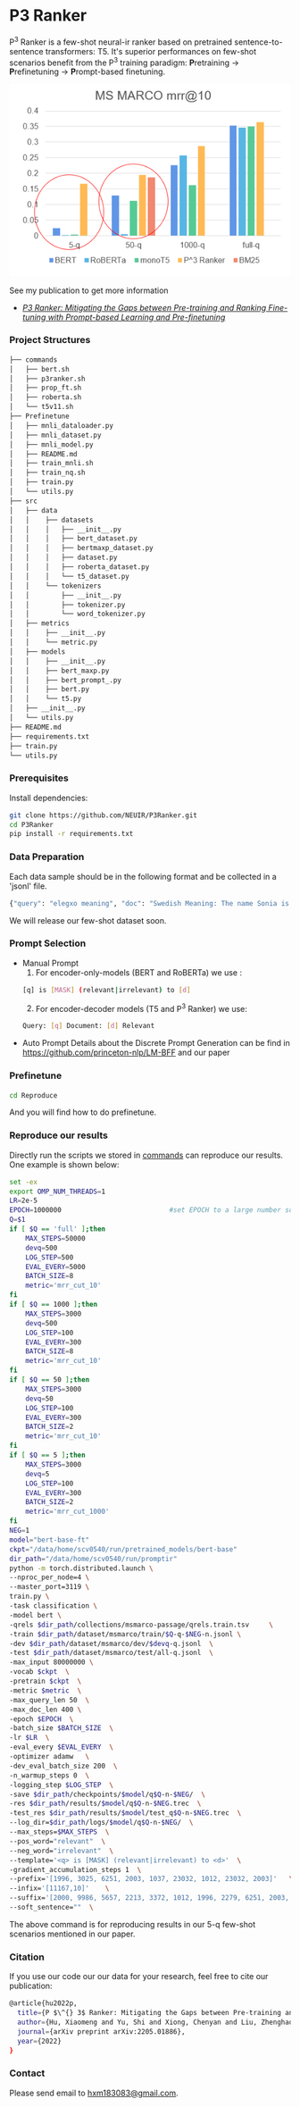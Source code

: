 # P3 Ranker

P<sup>3</sup> Ranker is a few-shot neural-ir ranker based on pretrained sentence-to-sentence transformers: T5. It's superior performances on few-shot scenarios benefit from the P<sup>3</sup> training paradigm: **P**retraining -> **P**refinetuning -> **P**rompt-based finetuning.

![image](https://github.com/NEUIR/P3Ranker/blob/main/msmarco_results.png)

See my publication to get more information

* [*P3 Ranker: Mitigating the Gaps between Pre-training and Ranking Fine-tuning with Prompt-based Learning and Pre-finetuning*](https://arxiv.org/pdf/2205.01886.pdf)
### Project Structures
```bash
├── commands
│   ├── bert.sh
│   ├── p3ranker.sh
│   ├── prop_ft.sh
│   ├── roberta.sh
│   └── t5v11.sh
├── Prefinetune
│   ├── mnli_dataloader.py
│   ├── mnli_dataset.py
│   ├── mnli_model.py
│   ├── README.md
│   ├── train_mnli.sh
│   ├── train_nq.sh
│   ├── train.py
│   └── utils.py
├── src
│   ├── data
│   │    ├── datasets
│   │    │   ├── __init__.py
│   │    │   ├── bert_dataset.py
│   │    │   ├── bertmaxp_dataset.py
│   │    │   ├── dataset.py
│   │    │   ├── roberta_dataset.py
│   │    │   └── t5_dataset.py
│   │    └── tokenizers
│   │        ├── __init__.py
│   │        ├── tokenizer.py
│   │        └── word_tokenizer.py
│   ├── metrics
│   │    ├── __init__.py
│   │    └── metric.py
│   ├── models
│   │    ├── __init__.py
│   │    ├── bert_maxp.py
│   │    ├── bert_prompt_.py
│   │    ├── bert.py
│   │    └── t5.py
│   ├── __init__.py
│   └── utils.py
├── README.md
├── requirements.txt
├── train.py
└── utils.py 
```

### Prerequisites
Install dependencies:

```bash
git clone https://github.com/NEUIR/P3Ranker.git
cd P3Ranker
pip install -r requirements.txt
```


### Data Preparation
Each data sample should be in the following format and be collected in a 'jsonl' file. 
```bash
{"query": "elegxo meaning", "doc": "Swedish Meaning: The name Sonia is a Swedish baby name. In Swedish the meaning of the name Sonia is: Wise. American Meaning: The name Sonia is an American baby name.In American the meaning of the name Sonia is: Wise. Russian Meaning: The name Sonia is a Russian baby name. In Russian the meaning of the name Sonia is: Wisdom.Greek Meaning: The name Sonia is a Greek baby name. In Greek the meaning of the name Sonia is: Wisdom; wise.he name Sonia is a Swedish baby name. In Swedish the meaning of the name Sonia is: Wise. American Meaning: The name Sonia is an American baby name.", "label": 0, "query_id": 1183785, "doc_id": 2560705}
```
We will release our few-shot dataset soon.

### Prompt Selection
* Manual Prompt
  1. For encoder-only-models (BERT and RoBERTa) we use :
  ``` bash 
  [q] is [MASK] (relevant|irrelevant) to [d]  
  ```
  2. For encoder-decoder models (T5 and P<sup>3</sup> Ranker) we use:
  ```bash
  Query: [q] Document: [d] Relevant
  ```
 * Auto Prompt
Details about the Discrete Prompt Generation can be find in https://github.com/princeton-nlp/LM-BFF and our paper


### Prefinetune 

```bash
cd Reproduce
```
And you will find how to do prefinetune.
### Reproduce our results

Directly run the scripts we stored in [commands](https://github.com/NEUIR/P3Ranker/tree/main/commands) can reproduce our results. One example is shown below:

```bash
set -ex
export OMP_NUM_THREADS=1
LR=2e-5
EPOCH=1000000                           #set EPOCH to a large number so that the training process can only be limited by the MAX_STEPS
Q=$1
if [ $Q == 'full' ];then
    MAX_STEPS=50000
    devq=500
    LOG_STEP=500
    EVAL_EVERY=5000
    BATCH_SIZE=8
    metric='mrr_cut_10'
fi
if [ $Q == 1000 ];then
    MAX_STEPS=3000
    devq=500
    LOG_STEP=100
    EVAL_EVERY=300
    BATCH_SIZE=8
    metric='mrr_cut_10'
fi 
if [ $Q == 50 ];then
    MAX_STEPS=3000
    devq=50
    LOG_STEP=100
    EVAL_EVERY=300
    BATCH_SIZE=2
    metric='mrr_cut_10'
fi
if [ $Q == 5 ];then
    MAX_STEPS=3000
    devq=5
    LOG_STEP=100
    EVAL_EVERY=300
    BATCH_SIZE=2
    metric='mrr_cut_1000'
fi
NEG=1
model="bert-base-ft"
ckpt="/data/home/scv0540/run/pretrained_models/bert-base"
dir_path="/data/home/scv0540/run/promptir"
python -m torch.distributed.launch \
--nproc_per_node=4 \
--master_port=3119 \
train.py \
-task classification \
-model bert \
-qrels $dir_path/collections/msmarco-passage/qrels.train.tsv     \
-train $dir_path/dataset/msmarco/train/$Q-q-$NEG-n.jsonl \
-dev $dir_path/dataset/msmarco/dev/$devq-q.jsonl  \
-test $dir_path/dataset/msmarco/test/all-q.jsonl  \
-max_input 80000000 \
-vocab $ckpt  \
-pretrain $ckpt  \
-metric $metric  \
-max_query_len 50  \
-max_doc_len 400 \
-epoch $EPOCH  \
-batch_size $BATCH_SIZE  \
-lr $LR  \
-eval_every $EVAL_EVERY  \
-optimizer adamw   \
-dev_eval_batch_size 200  \
-n_warmup_steps 0  \
-logging_step $LOG_STEP  \
-save $dir_path/checkpoints/$model/q$Q-n-$NEG/  \
-res $dir_path/results/$model/q$Q-n-$NEG.trec  \
-test_res $dir_path/results/$model/test_q$Q-n-$NEG.trec  \
--log_dir=$dir_path/logs/$model/q$Q-n-$NEG/  \
--max_steps=$MAX_STEPS  \
--pos_word="relevant"  \
--neg_word="irrelevant"  \
--template='<q> is [MASK] (relevant|irrelevant) to <d>'  \
-gradient_accumulation_steps 1  \
--prefix='[1996, 3025, 6251, 2003, 1037, 23032, 1012, 23032, 2003]'   \
--infix='[11167,10]'    \
--suffix='[2000, 9986, 5657, 2213, 3372, 1012, 1996, 2279, 6251, 2003, 1037, 6254, 1012]'  \
--soft_sentence=""  \
```
The above command is for reproducing results in our 5-q few-shot scenarios mentioned in our paper. 

### Citation
If you use our code our our data for your research, feel free to cite our publication: 
```bash
@article{hu2022p,
  title={P $\^{} 3$ Ranker: Mitigating the Gaps between Pre-training and Ranking Fine-tuning with Prompt-based Learning and Pre-finetuning},
  author={Hu, Xiaomeng and Yu, Shi and Xiong, Chenyan and Liu, Zhenghao and Liu, Zhiyuan and Yu, Ge},
  journal={arXiv preprint arXiv:2205.01886},
  year={2022}
}
```
### Contact 

Please send email to hxm183083@gmail.com.

